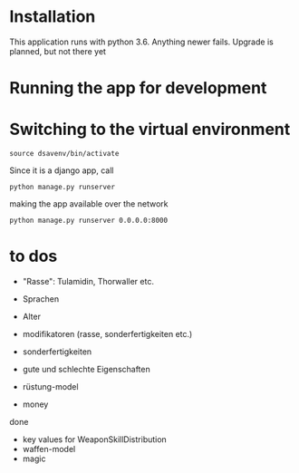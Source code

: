 # Installation

This application runs with python 3.6. Anything newer fails. Upgrade is planned, but not there yet


# Running the app for development

# Switching to the virtual environment

`source dsavenv/bin/activate`

Since it is a django app, call

`python manage.py runserver`

making the app available over the network

`python manage.py runserver 0.0.0.0:8000`

# to dos

- "Rasse": Tulamidin, Thorwaller etc.
- Sprachen
- Alter

- modifikatoren (rasse, sonderfertigkeiten etc.)
- sonderfertigkeiten
- gute und schlechte Eigenschaften
- rüstung-model
- money

done
- key values for WeaponSkillDistribution
- waffen-model
- magic